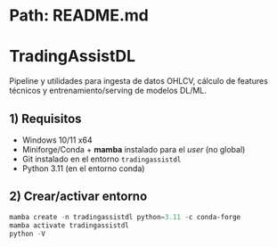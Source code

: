 # Path: README.md

# TradingAssistDL

Pipeline y utilidades para ingesta de datos OHLCV, cálculo de features técnicos y entrenamiento/serving de modelos DL/ML.

## 1) Requisitos

- Windows 10/11 x64
- Miniforge/Conda + **mamba** instalado para el *user* (no global)
- Git instalado en el entorno `tradingassistdl`
- Python 3.11 (en el entorno conda)

## 2) Crear/activar entorno

```powershell
mamba create -n tradingassistdl python=3.11 -c conda-forge
mamba activate tradingassistdl
python -V
